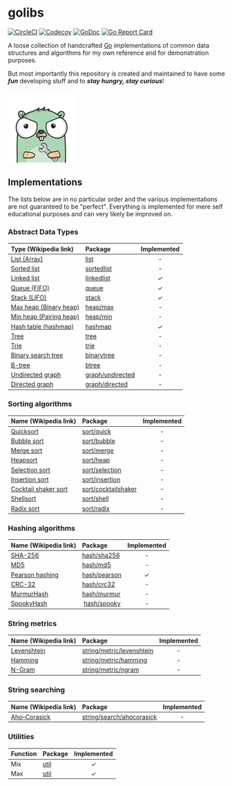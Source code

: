 # golibs

[![CircleCI](https://img.shields.io/circleci/build/github/fahlke/golibs?label=circleci)](https://circleci.com/gh/fahlke/golibs/tree/master)
[![Codecov](https://img.shields.io/codecov/c/github/fahlke/golibs?label=codecov)](https://codecov.io/gh/fahlke/golibs)
[![GoDoc](https://godoc.org/github.com/fahlke/golibs?status.svg)](https://godoc.org/github.com/fahlke/golibs)
[![Go Report Card](https://goreportcard.com/badge/github.com/fahlke/golibs)](https://goreportcard.com/report/github.com/fahlke/golibs)

A loose collection of handcrafted [Go][golang] implementations of common data structures and algorithms for my own reference and for demonstration purposes.

But most importantly this repository is created and maintained to have some ***fun*** developing stuff and to ***stay hungry, stay curious***!

[![gopher-logo]][gopherizeme]

## Implementations

The lists below are in no particular order and the various implementations are not guaranteed to be "perfect". Everything is implemented for mere self educational purposes and can very likely be improved on.

### Abstract Data Types

| Type (Wikipedia link)                        | Package                              | Implemented |
|:---------------------------------------------|:-------------------------------------|:-----------:|
| [List (Array)][list]                         | [list](list)                         |           - |
| [Sorted list][sorted-list]                   | [sortedlist](sortedlist)             |           - |
| [Linked list][linked-list]                   | [linkedlist](linkedlist)             |           ✓ |
| [Queue (FIFO)][queue-fifo]                   | [queue](queue)                       |           ✓ |
| [Stack (LIFO)][stack-lifo]                   | [stack](stack)                       |           ✓ |
| [Max heap (Binary heap)][max-heap]           | [heap/max](heap/max)                 |           - |
| [Min heap (Pairing heap)][min-heap]          | [heap/min](heap/min)                 |           - |
| [Hash table (hashmap)][hash-table]           | [hashmap](hashmap)                   |           ✓ |
| [Tree][tree]                                 | [tree](tree)                         |           - |
| [Trie][trie]                                 | [trie](trie)                         |           - |
| [Binary search tree][binary-tree]            | [binarytree](binarytree)             |           - |
| [B-tree][b-tree]                             | [btree](btree)                       |           - |
| [Undirected graph][undirected-graph]         | [graph/undirected](graph/undirected) |           - |
| [Directed graph][directed-graph]             | [graph/directed](graph/directed)     |           - |

### Sorting algorithms

| Name (Wikipedia link)                        | Package                                    | Implemented |
|:---------------------------------------------|:-------------------------------------------|:-----------:|
| [Quicksort][quick-sort]                      | [sort/quick](sort/quick)                   |           - |
| [Bubble sort][bubble-sort]                   | [sort/bubble](sort/bubble)                 |           - |
| [Merge sort][merge-sort]                     | [sort/merge](sort/merge)                   |           - |
| [Heapsort][heap-sort]                        | [sort/heap](sort/heap)                     |           - |
| [Selection sort][selection-sort]             | [sort/selection](sort/selection)           |           - |
| [Insertion sort][insertion-sort]             | [sort/insertion](sort/insertion)           |           - |
| [Cocktail shaker sort][cocktail-shaker-sort] | [sort/cocktailshaker](sort/cocktailshaker) |           - |
| [Shellsort][shell-sort]                      | [sort/shell](sort/shell)                   |           - |
| [Radix sort][radix-sort]                     | [sort/radix](sort/radix)                   |           - |

### Hashing algorithms

| Name (Wikipedia link)                        | Package                      | Implemented |
|:---------------------------------------------|:-----------------------------|:-----------:|
| [SHA-256][sha-256]                           | [hash/sha256](hash/sha256)   |           - |
| [MD5][md5]                                   | [hash/md5](hash/md5)         |           - |
| [Pearson hashing][pearson-hashing]           | [hash/pearson](hash/pearson) |           ✓ |
| [CRC-32][crc-32]                             | [hash/crc32](hash/crc32)     |           - |
| [MurmurHash][murmur-hash]                    | [hash/murmur](hash/murmur)   |           - |
| [SpookyHash][spooky-hash]                    | [hash/spooky](hash/spooky)   |           - |

### String metrics

| Name (Wikipedia link)                        | Package                                                | Implemented |
|:---------------------------------------------|:-------------------------------------------------------|:-----------:|
| [Levenshtein][levenshtein]                   | [string/metric/levenshtein](string/metric/levenshtein) |           - |
| [Hamming][hamming]                           | [string/metric/hamming](string/metric/hamming)         |           - |
| [N-Gram][n-gram]                             | [string/metric/ngram](string/metric/ngram)             |           - |

### String searching

| Name (Wikipedia link)                        | Package                                                | Implemented |
|:---------------------------------------------|:-------------------------------------------------------|:-----------:|
| [Aho–Corasick][aho–corasick]                 | [string/search/ahocorasick](string/search/ahocorasick) |           - |

### Utilities

| Function                                     | Package                    | Implemented |
|:---------------------------------------------|:---------------------------|:-----------:|
| Mix                                          | [util](util)               |           ✓ |
| Max                                          | [util](util)               |           ✓ |

[golang]: https://golang.org/ref/spec
[gopher-logo]: assets/gopher-mini.png "Gopher logo"
[gopherizeme]: https://gopherize.me/gopher/692fbfd019724e297a7b0761bd3e9697ef8e6bee
[list]: https://en.wikipedia.org/wiki/List_(abstract_data_type)
[sorted-list]: https://en.wikipedia.org/wiki/Sorted_list
[linked-list]: https://en.wikipedia.org/wiki/Linked_list
[queue-fifo]: https://en.wikipedia.org/wiki/FIFO_(computing_and_electronics)
[stack-lifo]: https://en.wikipedia.org/wiki/Stack_(abstract_data_type)
[max-heap]: https://en.wikipedia.org/wiki/Binary_heap
[min-heap]: https://en.wikipedia.org/wiki/Pairing_heap
[quick-sort]: https://en.wikipedia.org/wiki/Quicksort
[bubble-sort]: https://en.wikipedia.org/wiki/Bubble_sort
[merge-sort]: https://en.wikipedia.org/wiki/Merge_sort
[heap-sort]: https://en.wikipedia.org/wiki/Heapsort
[selection-sort]: https://en.wikipedia.org/wiki/Selection_sort
[insertion-sort]: https://en.wikipedia.org/wiki/Insertion_sort
[cocktail-shaker-sort]: https://en.wikipedia.org/wiki/Cocktail_shaker_sort
[shell-sort]: https://en.wikipedia.org/wiki/Shellsort
[radix-sort]: https://en.wikipedia.org/wiki/Radix_sort
[hash-table]: https://en.wikipedia.org/wiki/Hash_table
[sha-256]: https://en.wikipedia.org/wiki/SHA-2
[md5]: https://en.wikipedia.org/wiki/MD5
[crc-32]: https://en.wikipedia.org/wiki/Cyclic_redundancy_check#CRC-32_algorithm
[murmur-hash]: https://en.wikipedia.org/wiki/MurmurHash
[spooky-hash]: https://en.wikipedia.org/wiki/Jenkins_hash_function#SpookyHash
[pearson-hashing]: https://en.wikipedia.org/wiki/Pearson_hashing
[undirected-graph]: https://en.wikipedia.org/wiki/Graph_(discrete_mathematics)#Graph
[directed-graph]: https://en.wikipedia.org/wiki/Graph_(discrete_mathematics)#Directed_graph
[tree]: https://en.wikipedia.org/wiki/Tree_(data_structure)
[trie]: https://en.wikipedia.org/wiki/Trie
[binary-tree]: https://en.wikipedia.org/wiki/Binary_tree
[b-tree]: https://en.wikipedia.org/wiki/B-tree
[levenshtein]: https://en.wikipedia.org/wiki/Levenshtein_distance
[hamming]: https://en.wikipedia.org/wiki/Hamming_distance
[n-gram]: https://en.wikipedia.org/wiki/N-gram
[aho–corasick]: https://en.wikipedia.org/wiki/Aho–Corasick_algorithm